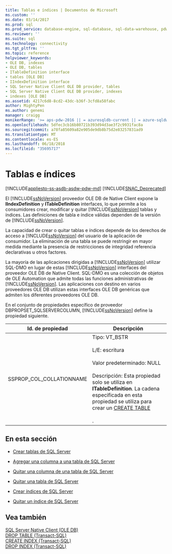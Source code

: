 ```yaml
---
title: Tablas e índices | Documentos de Microsoft
ms.custom: ''
ms.date: 03/14/2017
ms.prod: sql
ms.prod_service: database-engine, sql-database, sql-data-warehouse, pdw
ms.reviewer: ''
ms.suite: sql
ms.technology: connectivity
ms.tgt_pltfrm: ''
ms.topic: reference
helpviewer_keywords:
- OLE DB, indexes
- OLE DB, tables
- ITableDefinition interface
- tables [OLE DB]
- IIndexDefinition interface
- SQL Server Native Client OLE DB provider, tables
- SQL Server Native Client OLE DB provider, indexes
- indexes [OLE DB]
ms.assetid: 4217c6d8-8cd2-43dc-b36f-3cfd8a58fabc
author: MightyPen
ms.author: genemi
manager: craigg
monikerRange: '>= aps-pdw-2016 || = azuresqldb-current || = azure-sqldw-latest || >= sql-server-2016 || = sqlallproducts-allversions'
ms.openlocfilehash: 5dfec3cb16b80721b393d94d3ae3f2c9931fac8a
ms.sourcegitcommit: a78fa85609a82e905de9db8b75d2e83257831ad9
ms.translationtype: MT
ms.contentlocale: es-ES
ms.lasthandoff: 06/18/2018
ms.locfileid: "35695717"
---
```

# <a name="tables-and-indexes"></a>Tablas e índices
[!INCLUDE[appliesto-ss-asdb-asdw-pdw-md](../../includes/appliesto-ss-asdb-asdw-pdw-md.md)]
[!INCLUDE[SNAC_Deprecated](../../includes/snac-deprecated.md)]

  El [!INCLUDE[ssNoVersion](../../includes/ssnoversion-md.md)] proveedor OLE DB de Native Client expone la **IIndexDefinition** y **ITableDefinition** interfaces, lo que permite a los consumidores crear, modificar y quitar [!INCLUDE[ssNoVersion](../../includes/ssnoversion-md.md)] tablas y índices. Las definiciones de tabla e índice válidas dependen de la versión de [!INCLUDE[ssNoVersion](../../includes/ssnoversion-md.md)].  
  
 La capacidad de crear o quitar tablas e índices depende de los derechos de acceso a [!INCLUDE[ssNoVersion](../../includes/ssnoversion-md.md)] del usuario de la aplicación de consumidor. La eliminación de una tabla se puede restringir en mayor medida mediante la presencia de restricciones de integridad referencia declarativas u otros factores.  
  
 La mayoría de las aplicaciones dirigidas a [!INCLUDE[ssNoVersion](../../includes/ssnoversion-md.md)] utilizar SQL-DMO en lugar de estas [!INCLUDE[ssNoVersion](../../includes/ssnoversion-md.md)] interfaces del proveedor OLE DB de Native Client. SQL-DMO es una colección de objetos de OLE Automation que admite todas las funciones administrativas de [!INCLUDE[ssNoVersion](../../includes/ssnoversion-md.md)]. Las aplicaciones con destino en varios proveedores OLE DB utilizan estas interfaces OLE DB genéricas que admiten los diferentes proveedores OLE DB.  
  
 En el conjunto de propiedades específico de proveedor DBPROPSET_SQLSERVERCOLUMN, [!INCLUDE[ssNoVersion](../../includes/ssnoversion-md.md)] define la propiedad siguiente.  
  
|Id. de propiedad|Descripción|  
|-----------------|-----------------|  
|SSPROP_COL_COLLATIONNAME|Tipo: VT_BSTR<br /><br /> L/E: escritura<br /><br /> Valor predeterminado: NULL<br /><br /> Descripción: Esta propiedad solo se utiliza en **ITableDefinition**. La cadena especificada en esta propiedad se utiliza para crear un [CREATE TABLE](../../t-sql/statements/create-table-transact-sql.md)<br /><br /> .|  
  
## <a name="in-this-section"></a>En esta sección  
  
-   [Crear tablas de SQL Server](../../relational-databases/native-client-ole-db-tables-indexes/creating-sql-server-tables.md)  
  
-   [Agregar una columna a una tabla de SQL Server](../../relational-databases/native-client-ole-db-tables-indexes/adding-a-column-to-a-sql-server-table.md)  
  
-   [Quitar una columna de una tabla de SQL Server](../../relational-databases/native-client-ole-db-tables-indexes/removing-a-column-from-a-sql-server-table.md)  
  
-   [Quitar una tabla de SQL Server](../../relational-databases/native-client-ole-db-tables-indexes/dropping-a-sql-server-table.md)  
  
-   [Crear índices de SQL Server](../../relational-databases/native-client-ole-db-tables-indexes/creating-sql-server-indexes.md)  
  
-   [Quitar un índice de SQL Server](../../relational-databases/native-client-ole-db-tables-indexes/dropping-a-sql-server-index.md)  
  
## <a name="see-also"></a>Vea también  
 [SQL Server Native Client &#40;OLE DB&#41;](../../relational-databases/native-client/ole-db/sql-server-native-client-ole-db.md)   
 [DROP TABLE &#40;Transact-SQL&#41;](../../t-sql/statements/drop-table-transact-sql.md)   
 [CREATE INDEX &#40;Transact-SQL&#41;](../../t-sql/statements/create-index-transact-sql.md)   
 [DROP INDEX &#40;Transact-SQL&#41;](../../t-sql/statements/drop-index-transact-sql.md)  
  
  
